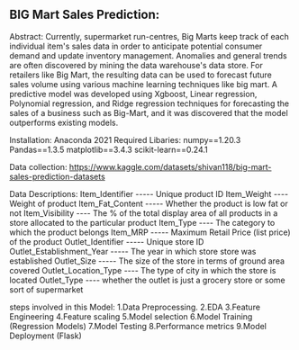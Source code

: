 ## BIG Mart Sales Prediction:

Abstract: Currently, supermarket run-centres, Big Marts keep track of each individual item's sales data in order to anticipate potential consumer demand and update inventory management. Anomalies and general trends are often discovered by mining the data warehouse's data store. For retailers like Big Mart, the resulting data can be used to forecast future sales volume using various machine learning techniques like big mart. A predictive model was developed using Xgboost, Linear regression, Polynomial regression, and Ridge regression techniques for forecasting the sales of a business such as Big-Mart, and it was discovered that the model outperforms existing models.

Installation: 
Anaconda 2021 Required Libaries: numpy==1.20.3 Pandas==1.3.5  matplotlib==3.4.3 scikit-learn==0.24.1

Data collection: https://www.kaggle.com/datasets/shivan118/big-mart-sales-prediction-datasets

Data Descriptions:
Item_Identifier ----- Unique product ID
Item_Weight ---- Weight of product
Item_Fat_Content ----- Whether the product is low fat or not
Item_Visibility ---- The % of the total display area of all products in a store allocated to the particular product
Item_Type ---- The category to which the product belongs
Item_MRP ----- Maximum Retail Price (list price) of the product
Outlet_Identifier ----- Unique store ID
Outlet_Establishment_Year ----- The year in which store store was established
Outlet_Size ----- The size of the store in terms of ground area covered
Outlet_Location_Type ---- The type of city in which the store is located
Outlet_Type ---- whether the outlet is just a grocery store or some sort of supermarket

steps involved in this Model:
1.Data Preprocessing.
2.EDA
3.Feature Engineering
4.Feature scaling
5.Model selection
6.Model Training (Regression Models)
7.Model Testing
8.Performance metrics
9.Model Deployment (Flask)